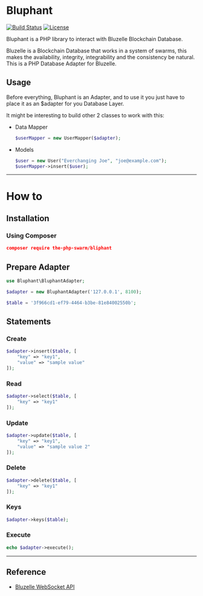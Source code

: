 # Bluphant

[![Build Status](https://travis-ci.org/the-php-swarm/bluphant.svg?branch=master)](https://travis-ci.org/the-php-swarm/bluphant)
[![License](https://img.shields.io/badge/License-Apache%202.0-blue.svg)](https://opensource.org/licenses/Apache-2.0)

Bluphant is a PHP library to interact with Bluzelle Blockchain Database.

Bluzelle is a Blockchain Database that works in a system of swarms, this makes the availability, integrity, integrability and the consistency be natural. This is a PHP Database Adapter for Bluzelle.

## Usage

Before everything, Bluphant is an Adapter, and to use it you just have to place it as an $adapter for you Database Layer.

It might be interesting to build other 2 classes to work with this:

- Data Mapper

  ```php
  $userMapper = new UserMapper($adapter);
  ```

- Models

  ```php
  $user = new User("Everchanging Joe", "joe@example.com");
  $userMapper->insert($user);
  ```

---

# How to

## Installation

### Using Composer

```json
composer require the-php-swarm/bliphant
```

## Prepare Adapter

```php
use Bluphant\BluphantAdapter;

$adapter = new BluphantAdapter('127.0.0.1', 8100);

$table = '3f966cd1-ef79-4464-b3be-81e84002550b';
```

## Statements

### Create

```php
$adapter->insert($table, [
    "key" => "key1",
    "value" => "sample value"
]);
```

### Read

```php
$adapter->select($table, [
    "key" => "key1"
]);
```

### Update

```php
$adapter->update($table, [
    "key" => "key1",
    "value" => "sample value 2"
]);
```

### Delete

```php
$adapter->delete($table, [
    "key" => "key1"
]);
```

### Keys

```php
$adapter->keys($table);
```

### Execute

```php
echo $adapter->execute();
```

---

## Reference

- [Bluzelle WebSocket API](https://bluzelle.github.io/api/#websocket-api)

